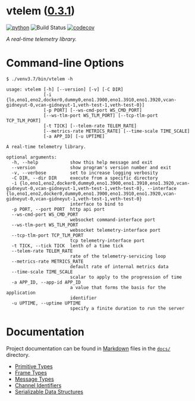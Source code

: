 <!--
    =====================================
    generator=datazen
    version=1.9.4
    hash=48a22a7827df0b466dd302b17779cf57
    =====================================
-->

# vtelem ([0.3.1](https://pypi.org/project/vtelem/))

[![python](https://img.shields.io/pypi/pyversions/vtelem.svg)](https://pypi.org/project/vtelem/)
![Build Status](https://github.com/vkottler/vtelem/workflows/Python%20package/badge.svg)
[![codecov](https://codecov.io/gh/vkottler/vtelem/branch/master/graphs/badge.svg?branch=master)](https://codecov.io/github/vkottler/vtelem)

*A real-time telemetry library.*

# Command-line Options

```
$ ./venv3.7/bin/vtelem -h

usage: vtelem [-h] [--version] [-v] [-C DIR]
              [-i {lo,eno1,eno2,docker0,dummy0,eno1.3900,eno1.3910,eno1.3920,vcan-gidneyut-0,vcan-gidneyut-1,veth-test-1,veth-test-0}]
              [-p PORT] [--ws-cmd-port WS_CMD_PORT]
              [--ws-tlm-port WS_TLM_PORT] [--tcp-tlm-port TCP_TLM_PORT]
              [-t TICK] [--telem-rate TELEM_RATE]
              [--metrics-rate METRICS_RATE] [--time-scale TIME_SCALE]
              [-a APP_ID] [-u UPTIME]

A real-time telemetry library.

optional arguments:
  -h, --help            show this help message and exit
  --version             show program's version number and exit
  -v, --verbose         set to increase logging verbosity
  -C DIR, --dir DIR     execute from a specific directory
  -i {lo,eno1,eno2,docker0,dummy0,eno1.3900,eno1.3910,eno1.3920,vcan-gidneyut-0,vcan-gidneyut-1,veth-test-1,veth-test-0}, --interface {lo,eno1,eno2,docker0,dummy0,eno1.3900,eno1.3910,eno1.3920,vcan-gidneyut-0,vcan-gidneyut-1,veth-test-1,veth-test-0}
                        interface to bind to
  -p PORT, --port PORT  http api port
  --ws-cmd-port WS_CMD_PORT
                        websocket command-interface port
  --ws-tlm-port WS_TLM_PORT
                        websocket telemetry-interface port
  --tcp-tlm-port TCP_TLM_PORT
                        tcp telemetry-interface port
  -t TICK, --tick TICK  lenth of a time tick
  --telem-rate TELEM_RATE
                        rate of the telemetry-servicing loop
  --metrics-rate METRICS_RATE
                        default rate of internal metrics data
  --time-scale TIME_SCALE
                        scalar to apply to the progression of time
  -a APP_ID, --app-id APP_ID
                        a value that forms the basis for the application
                        identifier
  -u UPTIME, --uptime UPTIME
                        specify a finite duration to run the server

```

# Documentation

Project documentation can be found in
[Markdown](https://www.markdownguide.org/) files in the [`docs/`](docs)
directory.

* [Primitive Types](docs/primitive.md)
* [Frame Types](docs/message.md)
* [Message Types](docs/message_type.md)
* [Channel Identifiers](docs/channel_identifier.md)
* [Serializable Data Structures](docs/serializable.md)
